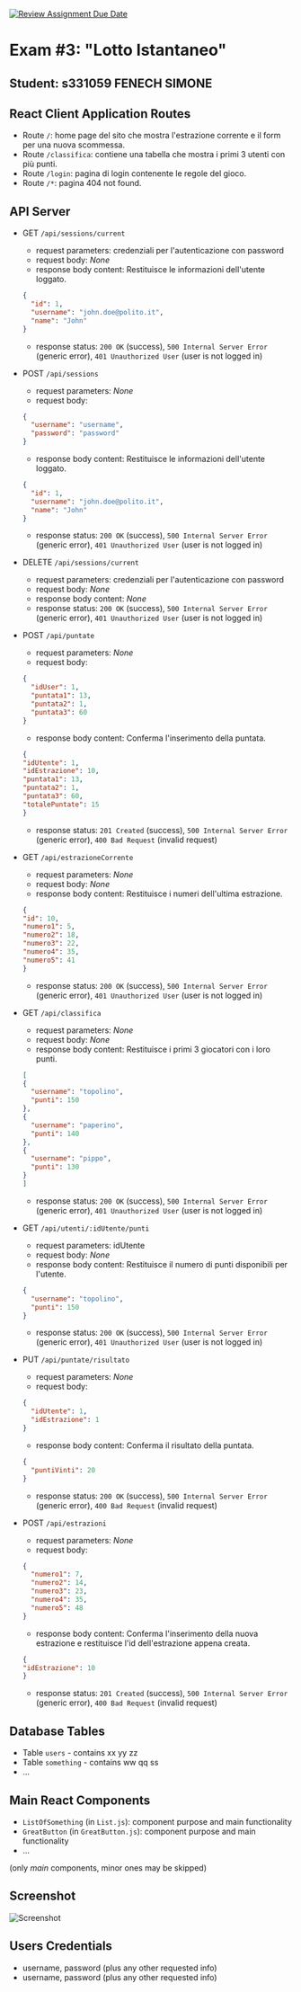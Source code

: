 [![Review Assignment Due Date](https://classroom.github.com/assets/deadline-readme-button-22041afd0340ce965d47ae6ef1cefeee28c7c493a6346c4f15d667ab976d596c.svg)](https://classroom.github.com/a/HF0PzDJs)
# Exam #3: "Lotto Istantaneo"
## Student: s331059 FENECH SIMONE 

## React Client Application Routes

- Route `/`: home page del sito che mostra l'estrazione corrente e il form per una nuova scommessa.
- Route `/classifica`: contiene una tabella che mostra i primi 3 utenti con più punti.
- Route `/login`: pagina di login contenente le regole del gioco.
- Route `/*`: pagina 404 not found.

## API Server

- GET `/api/sessions/current`
  - request parameters: credenziali per l'autenticazione con password
  - request body: _None_
  - response body content: Restituisce le informazioni dell'utente loggato.

  ``` JSON
  {
    "id": 1,
    "username": "john.doe@polito.it", 
    "name": "John"
  }
  ```

  - response status: `200 OK` (success), `500 Internal Server Error` (generic error), `401 Unauthorized User` (user is not logged in)
- POST `/api/sessions`
  - request parameters: _None_
  - request body: 
  ``` JSON
  {
    "username": "username",
    "password": "password"
  }
  ```
  - response body content: Restituisce le informazioni dell'utente loggato.

  ``` JSON
  {
    "id": 1,
    "username": "john.doe@polito.it", 
    "name": "John"
  }
  ```

  - response status: `200 OK` (success), `500 Internal Server Error` (generic error), `401 Unauthorized User` (user is not logged in)
- DELETE `/api/sessions/current`
  - request parameters: credenziali per l'autenticazione con password
  - request body: _None_
  - response body content: _None_
  - response status: `200 OK` (success), `500 Internal Server Error` (generic error), `401 Unauthorized User` (user is not logged in)
- POST `/api/puntate`
  - request parameters: _None_
  - request body: 
  ``` JSON
  {
    "idUser": 1,
    "puntata1": 13,
    "puntata2": 1,
    "puntata3": 60
  }
  ```
  - response body content: Conferma l'inserimento della puntata.

  ``` JSON
  {
  "idUtente": 1,
  "idEstrazione": 10,
  "puntata1": 13,
  "puntata2": 1,
  "puntata3": 60,
  "totalePuntate": 15
  }
  ```

  - response status: `201 Created` (success), `500 Internal Server Error` (generic error), `400 Bad Request` (invalid request)
- GET `/api/estrazioneCorrente`
  - request parameters: _None_
  - request body: _None_
  - response body content: Restituisce i numeri dell'ultima estrazione.

  ``` JSON
  {
  "id": 10,
  "numero1": 5,
  "numero2": 18,
  "numero3": 22,
  "numero4": 35,
  "numero5": 41
  }
  ```

  - response status: `200 OK` (success), `500 Internal Server Error` (generic error), `401 Unauthorized User` (user is not logged in)
- GET `/api/classifica`
  - request parameters: _None_
  - request body: _None_
  - response body content: Restituisce i primi 3 giocatori con i loro punti.

  ``` JSON
  [
  {
    "username": "topolino",
    "punti": 150
  },
  {
    "username": "paperino",
    "punti": 140
  },
  {
    "username": "pippo",
    "punti": 130
  }
  ]
  ```

  - response status: `200 OK` (success), `500 Internal Server Error` (generic error), `401 Unauthorized User` (user is not logged in)
- GET `/api/utenti/:idUtente/punti`
  - request parameters: idUtente
  - request body: _None_
  - response body content: Restituisce il numero di punti disponibili per l'utente.

  ``` JSON
  {
    "username": "topolino",
    "punti": 150
  }
  ```
  - response status: `200 OK` (success), `500 Internal Server Error` (generic error), `401 Unauthorized User` (user is not logged in)
- PUT `/api/puntate/risultato`
  - request parameters: _None_
  - request body: 
  ``` JSON
  {
    "idUtente": 1,
    "idEstrazione": 1
  }
  ```
  - response body content: Conferma il risultato della puntata.

  ``` JSON
  {
    "puntiVinti": 20
  }
  ```

  - response status: `200 OK` (success), `500 Internal Server Error` (generic error), `400 Bad Request` (invalid request)
- POST `/api/estrazioni`
  - request parameters: _None_
  - request body: 
  ``` JSON
  {
    "numero1": 7,
    "numero2": 14,
    "numero3": 23,
    "numero4": 35,
    "numero5": 48
  }
  ```
  - response body content: Conferma l'inserimento della nuova estrazione e restituisce l'id dell'estrazione appena creata.

  ``` JSON
  {
  "idEstrazione": 10
  }
  ```

  - response status: `201 Created` (success), `500 Internal Server Error` (generic error), `400 Bad Request` (invalid request)

## Database Tables

- Table `users` - contains xx yy zz
- Table `something` - contains ww qq ss
- ...

## Main React Components

- `ListOfSomething` (in `List.js`): component purpose and main functionality
- `GreatButton` (in `GreatButton.js`): component purpose and main functionality
- ...

(only _main_ components, minor ones may be skipped)

## Screenshot

![Screenshot](./img/screenshot.jpg)

## Users Credentials

- username, password (plus any other requested info)
- username, password (plus any other requested info)
